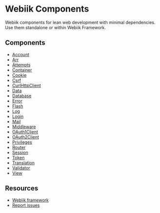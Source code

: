 Webiik Components
=================
Webiik components for lean web development with minimal dependencies. Use them standalone or within Webiik Framework. 

Components
----------
* [Account](./src/Webiik/Account/README.md)
* [Arr](./src/Webiik/Arr/README.md)
* [Attempts](./src/Webiik/Attempts/README.md)
* [Container](./src/Webiik/Container/README.md)
* [Cookie](./src/Webiik/Cookie/README.md)
* [Csrf](./src/Webiik/Csrf/README.md)
* [CurlHttpClient](./src/Webiik/CurlHttpClient/README.md)
* [Data](./src/Webiik/Data/README.md)
* [Database](./src/Webiik/Database/README.md)
* [Error](./src/Webiik/Error/README.md)
* [Flash](./src/Webiik/Flash/README.md)
* [Log](./src/Webiik/Log/README.md)
* [Login](./src/Webiik/Login/README.md)
* [Mail](./src/Webiik/Mail/README.md)
* [Middleware](./src/Webiik/Middleware/README.md)
* [OAuth1Client](./src/Webiik/OAuth1Client/README.md)
* [OAuth2Client](./src/Webiik/OAuth2Client/README.md)
* [Privileges](./src/Webiik/Privileges/README.md)
* [Router](./src/Webiik/Router/README.md)
* [Session](./src/Webiik/Session/README.md)
* [Token](./src/Webiik/Token/README.md)
* [Translation](./src/Webiik/Translation/README.md)
* [Validator](./src/Webiik/Validator/README.md)
* [View](./src/Webiik/View/README.md)

Resources
---------
* [Webiik framework][1]
* [Report issues][2]

[1]: https://github.com/webiik/webiik
[2]: https://github.com/webiik/components/issues